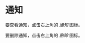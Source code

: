 # 通知

要查看通知，点击右上角的 <i class="fas fa-lg fa-fw fa-bell"><span class="visually-hidden">通知</span></i> 图标。

要删除通知，点击右上角的 <i class="fas fa-lg fa-fw fa-xmark"><span class="visually-hidden">删除</span></i> 图标。
